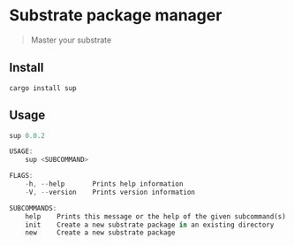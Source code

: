 # Substrate package manager

> Master your substrate

## Install

```
cargo install sup
```

## Usage

```rust
sup 0.0.2

USAGE:
    sup <SUBCOMMAND>

FLAGS:
    -h, --help       Prints help information
    -V, --version    Prints version information

SUBCOMMANDS:
    help    Prints this message or the help of the given subcommand(s)
    init    Create a new substrate package in an existing directory
    new     Create a new substrate package

```


[substrate]: https://github.com/paritytech/substrate
